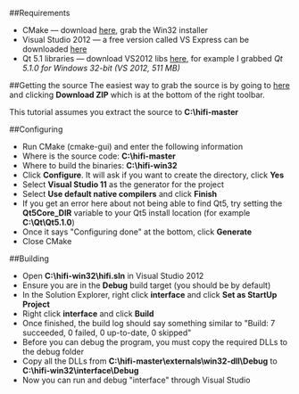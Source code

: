 ##Requirements
* CMake — download [here](http://www.cmake.org/cmake/resources/software.html), grab the Win32 installer
* Visual Studio 2012 — a free version called VS Express can be downloaded [here](http://www.microsoft.com/visualstudio/eng/downloads#d-express-windows-desktop)
* Qt 5.1 libraries — download VS2012 libs [here](http://qt-project.org/downloads), for example I grabbed _Qt 5.1.0 for Windows 32-bit (VS 2012, 511 MB)_

##Getting the source
The easiest way to grab the source is by going to [here](https://github.com/worklist/hifi) and clicking **Download ZIP** which is at the bottom of the right toolbar.

This tutorial assumes you extract the source to **C:\hifi-master**

##Configuring
* Run CMake (cmake-gui) and enter the following information
* Where is the source code: **C:\hifi-master** 
* Where to build the binaries: **C:\hifi-win32** 
* Click **Configure**.  It will ask if you want to create the directory, click **Yes**
* Select **Visual Studio 11** as the generator for the project
* Select **Use default native compilers** and click **Finish**
* If you get an error here about not being able to find Qt5, try setting the **Qt5Core_DIR** variable to your Qt5 install location (for example **C:\Qt\Qt5.1.0**)
* Once it says "Configuring done" at the bottom, click **Generate**
* Close CMake

##Building
* Open **C:\hifi-win32\hifi.sln** in Visual Studio 2012
* Ensure you are in the **Debug** build target (you should be by default)
* In the Solution Explorer, right click **interface** and click **Set as StartUp Project**
* Right click **interface** and click **Build**
* Once finished, the build log should say something similar to "Build: 7 succeeded, 0 failed, 0 up-to-date, 0 skipped"
* Before you can debug the program, you must copy the required DLLs to the debug folder
* Copy all the DLLs from **C:\hifi-master\externals\win32-dll\Debug** to **C:\hifi-win32\interface\Debug**
* Now you can run and debug "interface" through Visual Studio